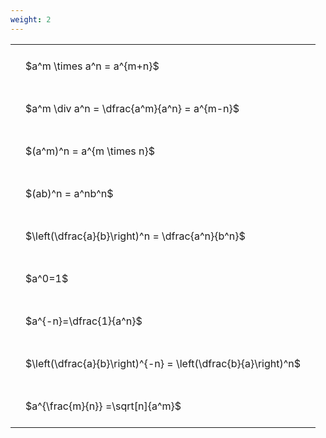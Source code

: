 ```yaml
---
weight: 2
---
```


<style type="text/css">
#T_fac0a th.col_heading {
  text-align: left;
  font-size: 1em;
}
#T_fac0a td {
  text-align: left;
  font-size: 1em;
  padding: 1.5em;
}
</style>
<table id="T_fac0a">
  <thead>
  </thead>
  <tbody>
    <tr>
      <td id="T_fac0a_row0_col0" class="data row0 col0" >$a^m \times a^n = a^{m+n}$</td>
    </tr>
    <tr>
      <td id="T_fac0a_row1_col0" class="data row1 col0" >$a^m \div a^n = \dfrac{a^m}{a^n} = a^{m-n}$</td>
    </tr>
    <tr>
      <td id="T_fac0a_row2_col0" class="data row2 col0" >$(a^m)^n = a^{m \times n}$</td>
    </tr>
    <tr>
      <td id="T_fac0a_row3_col0" class="data row3 col0" >$(ab)^n = a^nb^n$</td>
    </tr>
    <tr>
      <td id="T_fac0a_row4_col0" class="data row4 col0" >$\left(\dfrac{a}{b}\right)^n = \dfrac{a^n}{b^n}$</td>
    </tr>
    <tr>
      <td id="T_fac0a_row5_col0" class="data row5 col0" >$a^0=1$</td>
    </tr>
    <tr>
      <td id="T_fac0a_row6_col0" class="data row6 col0" >$a^{-n}=\dfrac{1}{a^n}$</td>
    </tr>
    <tr>
      <td id="T_fac0a_row7_col0" class="data row7 col0" >$\left(\dfrac{a}{b}\right)^{-n} = \left(\dfrac{b}{a}\right)^n$</td>
    </tr>
    <tr>
      <td id="T_fac0a_row8_col0" class="data row8 col0" >$a^{\frac{m}{n}} =\sqrt[n]{a^m}$</td>
    </tr>
  </tbody>
</table>
